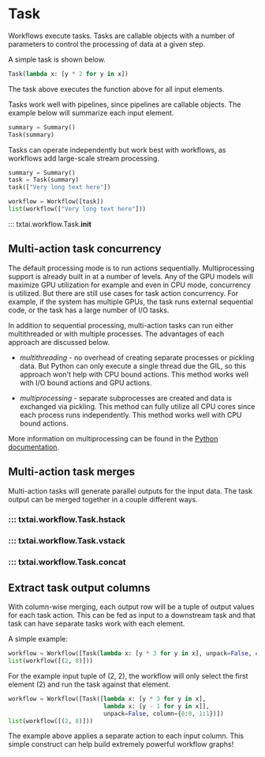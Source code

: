 # Task

Workflows execute tasks. Tasks are callable objects with a number of parameters to control the processing of data at a given step. 

A simple task is shown below.

```python
Task(lambda x: [y * 2 for y in x])
```

The task above executes the function above for all input elements.

Tasks work well with pipelines, since pipelines are callable objects. The example below will summarize each input element.

```python
summary = Summary()
Task(summary)
```

Tasks can operate independently but work best with workflows, as workflows add large-scale stream processing.

```python
summary = Summary()
task = Task(summary)
task(["Very long text here"])

workflow = Workflow([task])
list(workflow(["Very long text here"]))
```

::: txtai.workflow.Task.__init__

## Multi-action task concurrency

The default processing mode is to run actions sequentially. Multiprocessing support is already built in at a number of levels. Any of the GPU models will maximize GPU utilization for example and even in CPU mode, concurrency is utilized. But there are still use cases for task action concurrency. For example, if the system has multiple GPUs, the task runs external sequential code, or the task has a large number of I/O tasks.

In addition to sequential processing, multi-action tasks can run either multithreaded or with multiple processes. The advantages of each approach are discussed below.

- *multithreading* - no overhead of creating separate processes or pickling data. But Python can only execute a single thread due the GIL, so this approach won't help with CPU bound actions. This method works well with I/O bound actions and GPU actions.

- *multiprocessing* - separate subprocesses are created and data is exchanged via pickling. This method can fully utilize all CPU cores since each process runs independently. This method works well with CPU bound actions.

More information on multiprocessing can be found in the [Python documentation](https://docs.python.org/3/library/multiprocessing.html).

## Multi-action task merges

Multi-action tasks will generate parallel outputs for the input data. The task output can be merged together in a couple different ways.

### ::: txtai.workflow.Task.hstack
### ::: txtai.workflow.Task.vstack
### ::: txtai.workflow.Task.concat

## Extract task output columns

With column-wise merging, each output row will be a tuple of output values for each task action. This can be fed as input to a downstream task and that task can have separate tasks work with each element.

A simple example:

```python
workflow = Workflow([Task(lambda x: [y * 3 for y in x], unpack=False, column=0)])
list(workflow([(2, 8)]))
```

For the example input tuple of (2, 2), the workflow will only select the first element (2) and run the task against that element. 

```python
workflow = Workflow([Task([lambda x: [y * 3 for y in x], 
                           lambda x: [y - 1 for y in x]],
                           unpack=False, column={0:0, 1:1})])
list(workflow([(2, 8)]))
```

The example above applies a separate action to each input column. This simple construct can help build extremely powerful workflow graphs!
